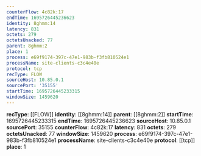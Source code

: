 ```yaml
---
counterFlow: 4c82k:17
endTime: 1695726445236623
identity: 8ghmm:14
latency: 831
octets: 279
octetsUnacked: 77
parent: 8ghmm:2
place: 1
process: e69f9174-397c-47e1-983b-f3fb810524e1
processName: site-clients-c3c4e40e
protocol: tcp
recType: FLOW
sourceHost: 10.85.0.1
sourcePort: '35155'
startTime: 1695726445233315
windowSize: 1459620
---
```

**recType**: [[FLOW]]
**identity**: [[8ghmm:14]]
**parent**: [[8ghmm:2]]
**startTime**: 1695726445233315
**endTime**: 1695726445236623
**sourceHost**: 10.85.0.1
**sourcePort**: 35155
**counterFlow**: 4c82k:17
**latency**: 831
**octets**: 279
**octetsUnacked**: 77
**windowSize**: 1459620
**process**: e69f9174-397c-47e1-983b-f3fb810524e1
**processName**: site-clients-c3c4e40e
**protocol**: [[tcp]]
**place**: 1